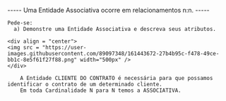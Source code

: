 ----- Uma Entidade Associativa ocorre em relacionamentos n:n. -----

    Pede-se:
      a) Demonstre uma Entidade Associativa e descreva seus atributos.

    <div align = "center">
    <img src = "https://user-images.githubusercontent.com/89097348/161443672-27b4b95c-f478-49ce-bb1c-8e5f61f27f88.png" width="500px" />
    </div>

        A Entidade CLIENTE DO CONTRATO é necessária para que possamos identificar o contrato de um determinado cliente. 
        Em toda Cardinalidade N para N temos a ASSOCIATIVA.
